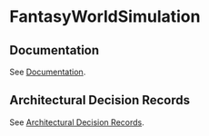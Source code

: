 # FantasyWorldSimulation

## Documentation

See [Documentation](FantasyWorldSimulation/docs/docu/index.adoc).

## Architectural Decision Records

See [Architectural Decision Records](FantasyWorldSimulation/docs/adr/index.adoc).